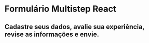 # Formulário Multistep React

## Cadastre seus dados, avalie sua experiência, revise as informações e envie.
